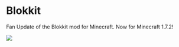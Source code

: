 Blokkit
=======

Fan Update of the Blokkit mod for Minecraft. Now for Minecraft 1.7.2!

<img src="http://i.imgur.com/4NrMewt.png"></img>
